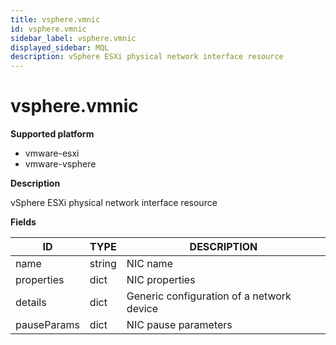 ```yaml
---
title: vsphere.vmnic
id: vsphere.vmnic
sidebar_label: vsphere.vmnic
displayed_sidebar: MQL
description: vSphere ESXi physical network interface resource
---
```


# vsphere.vmnic

**Supported platform**

- vmware-esxi
- vmware-vsphere

**Description**

vSphere ESXi physical network interface resource

**Fields**

| ID          | TYPE   | DESCRIPTION                               |
| ----------- | ------ | ----------------------------------------- |
| name        | string | NIC name                                  |
| properties  | dict   | NIC properties                            |
| details     | dict   | Generic configuration of a network device |
| pauseParams | dict   | NIC pause parameters                      |
